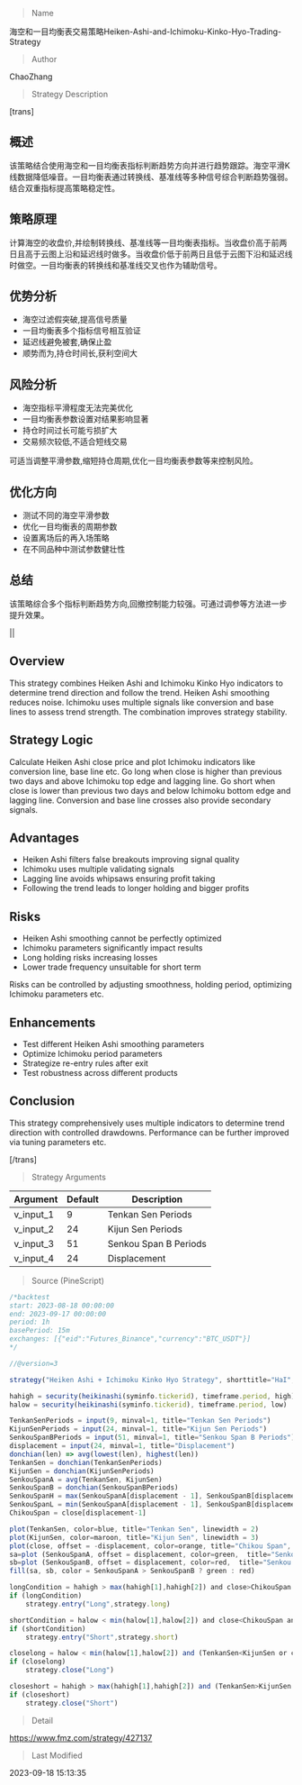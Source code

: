 
> Name

海空和一目均衡表交易策略Heiken-Ashi-and-Ichimoku-Kinko-Hyo-Trading-Strategy

> Author

ChaoZhang

> Strategy Description

[trans]

## 概述

该策略结合使用海空和一目均衡表指标判断趋势方向并进行趋势跟踪。海空平滑K线数据降低噪音。一目均衡表通过转换线、基准线等多种信号综合判断趋势强弱。结合双重指标提高策略稳定性。

## 策略原理

计算海空的收盘价,并绘制转换线、基准线等一目均衡表指标。当收盘价高于前两日且高于云图上沿和延迟线时做多。当收盘价低于前两日且低于云图下沿和延迟线时做空。一目均衡表的转换线和基准线交叉也作为辅助信号。

## 优势分析

- 海空过滤假突破,提高信号质量
- 一目均衡表多个指标信号相互验证 
- 延迟线避免被套,确保止盈
- 顺势而为,持仓时间长,获利空间大

## 风险分析

- 海空指标平滑程度无法完美优化
- 一目均衡表参数设置对结果影响显著
- 持仓时间过长可能亏损扩大
- 交易频次较低,不适合短线交易

可适当调整平滑参数,缩短持仓周期,优化一目均衡表参数等来控制风险。

## 优化方向

- 测试不同的海空平滑参数
- 优化一目均衡表的周期参数
- 设置离场后的再入场策略
- 在不同品种中测试参数健壮性

## 总结

该策略综合多个指标判断趋势方向,回撤控制能力较强。可通过调参等方法进一步提升效果。

||

## Overview

This strategy combines Heiken Ashi and Ichimoku Kinko Hyo indicators to determine trend direction and follow the trend. Heiken Ashi smoothing reduces noise. Ichimoku uses multiple signals like conversion and base lines to assess trend strength. The combination improves strategy stability.

## Strategy Logic

Calculate Heiken Ashi close price and plot Ichimoku indicators like conversion line, base line etc. Go long when close is higher than previous two days and above Ichimoku top edge and lagging line. Go short when close is lower than previous two days and below Ichimoku bottom edge and lagging line. Conversion and base line crosses also provide secondary signals.

## Advantages 

- Heiken Ashi filters false breakouts improving signal quality
- Ichimoku uses multiple validating signals 
- Lagging line avoids whipsaws ensuring profit taking 
- Following the trend leads to longer holding and bigger profits

## Risks

- Heiken Ashi smoothing cannot be perfectly optimized
- Ichimoku parameters significantly impact results
- Long holding risks increasing losses
- Lower trade frequency unsuitable for short term

Risks can be controlled by adjusting smoothness, holding period, optimizing Ichimoku parameters etc.

## Enhancements

- Test different Heiken Ashi smoothing parameters
- Optimize Ichimoku period parameters
- Strategize re-entry rules after exit
- Test robustness across different products  

## Conclusion

This strategy comprehensively uses multiple indicators to determine trend direction with controlled drawdowns. Performance can be further improved via tuning parameters etc.

[/trans]

> Strategy Arguments



|Argument|Default|Description|
|----|----|----|
|v_input_1|9|Tenkan Sen Periods|
|v_input_2|24|Kijun Sen Periods|
|v_input_3|51|Senkou Span B Periods|
|v_input_4|24|Displacement|


> Source (PineScript)

``` javascript
/*backtest
start: 2023-08-18 00:00:00
end: 2023-09-17 00:00:00
period: 1h
basePeriod: 15m
exchanges: [{"eid":"Futures_Binance","currency":"BTC_USDT"}]
*/

//@version=3

strategy("Heiken Ashi + Ichimoku Kinko Hyo Strategy", shorttitle="HaI", overlay=true, default_qty_type=strategy.percent_of_equity, max_bars_back=1000, default_qty_value=100, calc_on_order_fills= true, calc_on_every_tick=true, pyramiding=0)

hahigh = security(heikinashi(syminfo.tickerid), timeframe.period, high)
halow = security(heikinashi(syminfo.tickerid), timeframe.period, low)

TenkanSenPeriods = input(9, minval=1, title="Tenkan Sen Periods")
KijunSenPeriods = input(24, minval=1, title="Kijun Sen Periods")
SenkouSpanBPeriods = input(51, minval=1, title="Senkou Span B Periods")
displacement = input(24, minval=1, title="Displacement")
donchian(len) => avg(lowest(len), highest(len))
TenkanSen = donchian(TenkanSenPeriods)
KijunSen = donchian(KijunSenPeriods)
SenkouSpanA = avg(TenkanSen, KijunSen)
SenkouSpanB = donchian(SenkouSpanBPeriods)
SenkouSpanH = max(SenkouSpanA[displacement - 1], SenkouSpanB[displacement - 1])
SenkouSpanL = min(SenkouSpanA[displacement - 1], SenkouSpanB[displacement - 1])
ChikouSpan = close[displacement-1]

plot(TenkanSen, color=blue, title="Tenkan Sen", linewidth = 2)
plot(KijunSen, color=maroon, title="Kijun Sen", linewidth = 3)
plot(close, offset = -displacement, color=orange, title="Chikou Span", linewidth = 2)
sa=plot (SenkouSpanA, offset = displacement, color=green,  title="Senkou Span A", linewidth = 2)
sb=plot (SenkouSpanB, offset = displacement, color=red,  title="Senkou Span B", linewidth = 3)
fill(sa, sb, color = SenkouSpanA > SenkouSpanB ? green : red)

longCondition = hahigh > max(hahigh[1],hahigh[2]) and close>ChikouSpan and close>SenkouSpanH and (TenkanSen>=KijunSen or close>KijunSen)
if (longCondition)
    strategy.entry("Long",strategy.long)

shortCondition = halow < min(halow[1],halow[2]) and close<ChikouSpan and close<SenkouSpanL and (TenkanSen<=KijunSen or close<KijunSen)
if (shortCondition)
    strategy.entry("Short",strategy.short)

closelong = halow < min(halow[1],halow[2]) and (TenkanSen<KijunSen or close<TenkanSen or close<KijunSen or close<SenkouSpanH or close<ChikouSpan)
if (closelong)
    strategy.close("Long")

closeshort = hahigh > max(hahigh[1],hahigh[2]) and (TenkanSen>KijunSen or close>TenkanSen or close>KijunSen or close>SenkouSpanL or close>ChikouSpan)
if (closeshort)
    strategy.close("Short")
```

> Detail

https://www.fmz.com/strategy/427137

> Last Modified

2023-09-18 15:13:35
